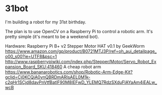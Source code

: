 # 31bot
I'm building a robot for my 31st birthday.  

The plan is to use OpenCV on a Raspberry Pi to control a robotic arm.  It's pretty simple (it's meant to be a weekend bot).  

Hardware:
  Raspberry Pi B+ v2
  Stepper Motor HAT v0.1 by GeekWorm 
     https://www.amazon.com/gp/product/B0721MTJ3P/ref=oh_aui_detailpage_o00_s00?ie=UTF8&psc=1
     http://www.raspberrypiwiki.com/index.php/Stepper/Motor/Servo_Robot_Expansion_Board_SKU:418460
  A cheap robot arm
     https://www.bananarobotics.com/shop/Robotic-Arm-Edge-Kit?gclid=Cj0KCQiA0vnQBRDmARIsAEL0M1k-c2qHr1SCjd8davPnVtfBatlF90M8IEFwD_YLEMQ7RdzSXduFlAYaAm4iEALw_wcB
  

